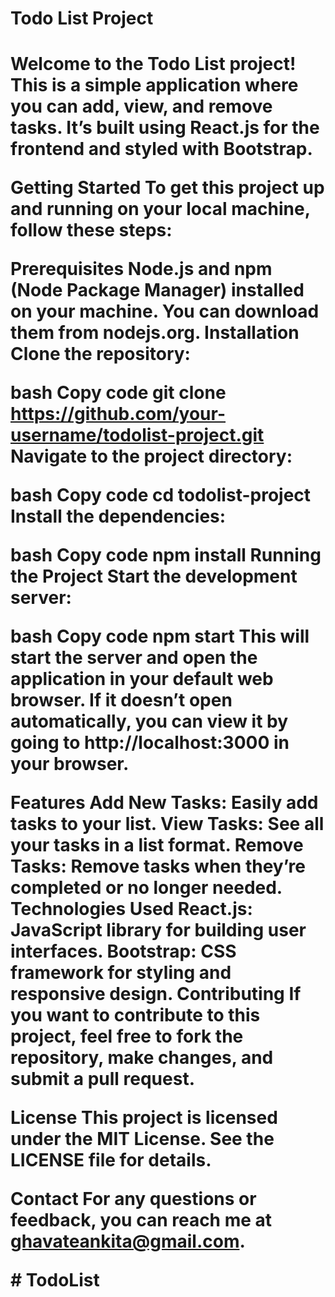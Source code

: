 <h1>Todo List Project<h1>
Welcome to the Todo List project! This is a simple application where you can add, view, and remove tasks. It’s built using React.js for the frontend and styled with Bootstrap.

Getting Started
To get this project up and running on your local machine, follow these steps:

Prerequisites
Node.js and npm (Node Package Manager) installed on your machine. You can download them from nodejs.org.
Installation
Clone the repository:

bash
Copy code
git clone https://github.com/your-username/todolist-project.git
Navigate to the project directory:

bash
Copy code
cd todolist-project
Install the dependencies:

bash
Copy code
npm install
Running the Project
Start the development server:

bash
Copy code
npm start
This will start the server and open the application in your default web browser. If it doesn’t open automatically, you can view it by going to http://localhost:3000 in your browser.

Features
Add New Tasks: Easily add tasks to your list.
View Tasks: See all your tasks in a list format.
Remove Tasks: Remove tasks when they’re completed or no longer needed.
Technologies Used
React.js: JavaScript library for building user interfaces.
Bootstrap: CSS framework for styling and responsive design.
Contributing
If you want to contribute to this project, feel free to fork the repository, make changes, and submit a pull request.

License
This project is licensed under the MIT License. See the LICENSE file for details.

Contact
For any questions or feedback, you can reach me at ghavateankita@gmail.com.

#   T o d o L i s t 
 
 
